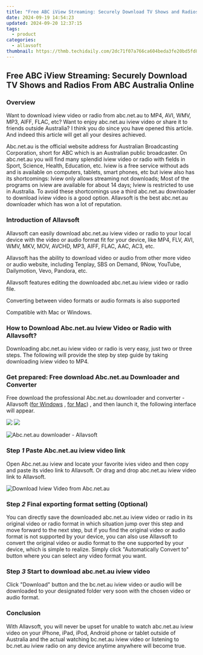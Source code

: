 ```yaml
---
title: "Free ABC iView Streaming: Securely Download TV Shows and Radios From ABC Australia Online"
date: 2024-09-19 14:54:23
updated: 2024-09-20 12:37:15
tags:
  - product
categories:
  - allavsoft
thumbnail: https://thmb.techidaily.com/2dc71f07a766ca604beda3fe20bd5fd81321c87e0ac1f0a29af15d53f14e15af.jpg
---
```


## Free ABC iView Streaming: Securely Download TV Shows and Radios From ABC Australia Online

### Overview

Want to download iview video or radio from abc.net.au to MP4, AVI, WMV, MP3, AIFF, FLAC, etc? Want to enjoy abc.net.au iview video or share it to friends outside Australia? I think you do since you have opened this article. And indeed this article will get all your desires achieved.

Abc.net.au is the official website address for Australian Broadcasting Corporation, short for ABC which is an Australian public broadcaster. On abc.net.au you will find many splendid iview video or radio with fields in Sport, Science, Health, Education, etc. Iview is a free service without ads and is available on computers, tablets, smart phones, etc but iview also has its shortcomings: Iview only allows streaming not downloads; Most of the programs on iview are available for about 14 days; Iview is restricted to use in Australia. To avoid these shortcomings use a third abc.net.au downloader to download iview video is a good option. Allavsoft is the best abc.net.au downloader which has won a lot of reputation.

### Introduction of Allavsoft

Allavsoft can easily download abc.net.au iview video or radio to your local device with the video or audio format fit for your device, like MP4, FLV, AVI, WMV, MKV, MOV, AVCHD, MP3, AIFF, FLAC, AAC, AC3, etc.

Allavsoft has the ability to download video or audio from other more video or audio website, including Tenplay, SBS on Demand, 9Now, YouTube, Dailymotion, Vevo, Pandora, etc.

Allavsoft features editing the downloaded abc.net.au iview video or radio file.

Converting between video formats or audio formats is also supported

Compatible with Mac or Windows.

### How to Download Abc.net.au Iview Video or Radio with Allavsoft?

Downloading abc.net.au iview video or radio is very easy, just two or three steps. The following will provide the step by step guide by taking downloading iview video to MP4.

### Get prepared: Free download Abc.net.au Downloader and Converter

Free download the professional Abc.net.au downloader and converter - Allavsoft ([for Windows](https://tools.techidaily.com/allavsoft/products/) , [for Mac](https://tools.techidaily.com/allavsoft/products/)) , and then launch it, the following interface will appear.

[![](https://www.allavsoft.com/how-to/../images/how-to/free-download-win.jpg)](https://tools.techidaily.com/allavsoft/products/) [![](https://www.allavsoft.com/how-to/../images/how-to/free-download-mac.jpg)](https://tools.techidaily.com/allavsoft/products/)

![Abc.net.au downloader - Allavsoft](https://www.allavsoft.com/how-to/../images/how-to/allavsoft-converter/screen-shot-600.jpg)

### Step _1_ Paste Abc.net.au iview video link

Open Abc.net.au iview and locate your favorite ivies video and then copy and paste its video link to Allavsoft. Or drag and drop abc.net.au iview video link to Allavsoft.

![Download Iview Video from Abc.net.au](https://www.allavsoft.com/how-to/../images/how-to/abc-iview-downloader/download-video-from-abc-iview.jpg)

### Step _2_ Final exporting format setting (Optional)

You can directly save the downloaded abc.net.au iview video or radio in its original video or radio format in which situation jump over this step and move forward to the next step, but if you find the original video or audio format is not supported by your device, you can also use Allavsoft to convert the original video or audio format to the one supported by your device, which is simple to realize. Simply click "Automatically Convert to" button where you can select any video format you want.

### Step _3_ Start to download abc.net.au iview video

Click "Download" button and the bc.net.au iview video or audio will be downloaded to your designated folder very soon with the chosen video or audio format.

### Conclusion

With Allavsoft, you will never be upset for unable to watch abc.net.au iview video on your iPhone, iPad, iPod, Android phone or tablet outside of Australia and the actual watching bc.net.au iview video or listening to bc.net.au iview radio on any device anytime anywhere will become true.

<ins class="adsbygoogle"
     style="display:block"
     data-ad-format="autorelaxed"
     data-ad-client="ca-pub-7571918770474297"
     data-ad-slot="1223367746"></ins>



<ins class="adsbygoogle"
     style="display:block"
     data-ad-client="ca-pub-7571918770474297"
     data-ad-slot="8358498916"
     data-ad-format="auto"
     data-full-width-responsive="true"></ins>
